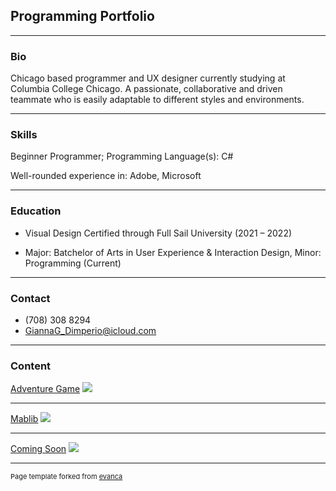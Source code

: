 ## Programming Portfolio

---

### Bio

Chicago based programmer and UX designer currently studying at Columbia College Chicago. A passionate, collaborative and driven teammate who is easily adaptable to different styles and environments.

---

### Skills

Beginner Programmer; Programming Language(s): C#

Well-rounded experience in: Adobe, Microsoft 

___

### Education

- Visual Design Certified through Full Sail University (2021 – 2022)

- Major: Batchelor of Arts in User Experience & Interaction Design, Minor: Programming (Current)

___

### Contact

- (708) 308 8294
- GiannaG_Dimperio@icloud.com

---

### Content

[Adventure Game](/sample_page)
<img src="images/dummy_thumbnail.jpg?raw=true"/>

---

[Mablib](/Sample_page2)
<img src="images/dummy_thumbnail.jpg?raw=true"/>

---

[Coming Soon](/Sample_page2)
<img src="images/dummy_thumbnail.jpg?raw=true"/>

___
<p style="font-size:11px">Page template forked from <a href="https://github.com/evanca/quick-portfolio">evanca</a></p>
